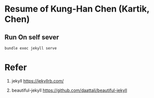 # Resume of Kung-Han Chen (Kartik, Chen)

## Run On self sever

```
bundle exec jekyll serve
```

# Refer 

1. jekyll
https://jekyllrb.com/

2. beautiful-jekyll
https://github.com/daattali/beautiful-jekyll


